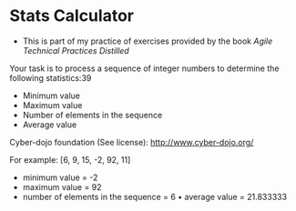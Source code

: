 # Stats Calculator
* This is part of my practice of exercises provided by the book _Agile Technical Practices Distilled_

Your task is to process a sequence of integer numbers to determine the following statistics:39
- Minimum value
- Maximum value
- Number of elements in the sequence
- Average value

Cyber-dojo foundation (See license): http://www.cyber-dojo.org/

For example: [6, 9, 15, -2, 92, 11]
- minimum value = -2
- maximum value = 92
- number of elements in the sequence = 6 • average value = 21.833333

